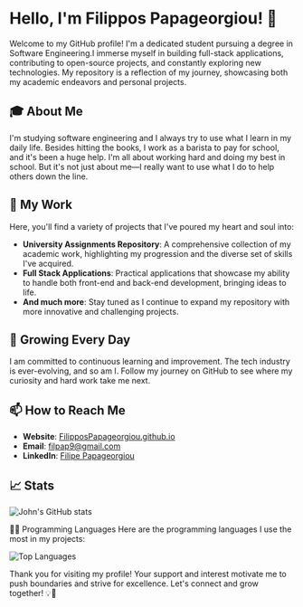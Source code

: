 # Hello, I'm Filippos Papageorgiou! 👋

Welcome to my GitHub profile! I'm a dedicated student pursuing a degree in Software Engineering.I immerse myself in building full-stack applications, contributing to open-source projects, and constantly exploring new technologies. My repository is a reflection of my journey, showcasing both my academic endeavors and personal projects.

## 🎓 About Me

I'm studying software engineering and I always try to use what I learn in my daily life. Besides hitting the books, I work as a barista to pay for school, and it's been a huge help. I'm all about working hard and doing my best in school. But it's not just about me—I really want to use what I do to help others down the line.

## 🚀 My Work

Here, you'll find a variety of projects that I've poured my heart and soul into:

- **University Assignments Repository**: A comprehensive collection of my academic work, highlighting my progression and the diverse set of skills I've acquired.
- **Full Stack Applications**: Practical applications that showcase my ability to handle both front-end and back-end development, bringing ideas to life.
- **And much more**: Stay tuned as I continue to expand my repository with more innovative and challenging projects.

## 🌱 Growing Every Day

I am committed to continuous learning and improvement. The tech industry is ever-evolving, and so am I. Follow my journey on GitHub to see where my curiosity and hard work take me next.

## 📫 How to Reach Me

- **Website**: [FilipposPapageorgiou.github.io](https://FilipposPapageorgiou.github.io)
- **Email**: [filpap9@gmail.com](mailto:filpap9@gmail.com)
- **LinkedIn**: [Filipe Papageorgiou](https://www.linkedin.com/in/filipe-papageorgiou-55491b27b/)

## 📈 Stats
![John's GitHub stats](https://github-readme-stats.vercel.app/api?username=Filippospapageorgiou&show_icons=true&theme=radical)

👨‍💻 Programming Languages
Here are the programming languages I use the most in my projects:

![Top Languages](https://github-readme-stats.vercel.app/api/top-langs/?username=Filippospapageorgiou&layout=compact&theme=radical)


Thank you for visiting my profile! Your support and interest motivate me to push boundaries and strive for excellence. Let's connect and grow together! 💡🌟
